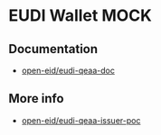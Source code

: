 # EUDI Wallet MOCK

## Documentation

- [open-eid/eudi-qeaa-doc](https://github.com/open-eid/eudi-qeaa-doc)

## More info

- [open-eid/eudi-qeaa-issuer-poc](https://github.com/open-eid/eudi-qeaa-issuer-poc)
